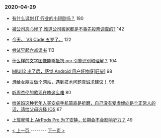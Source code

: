 ### 2020-04-29 
- [有什么讽刺 IT 行业的小短剧吗？](https://www.v2ex.com/t/667150) 180
- [被公司恶心惨了,难道公司搬家都是不事先投票调查的?](https://www.v2ex.com/t/667216) 142
- [今天， VS Code 五岁了。](https://www.v2ex.com/t/667147) 122
- [尝试早起六点读书](https://www.v2ex.com/t/667081) 113
- [什么样的文字图像能够抵抗 ocr 引擎识别和理解？](https://www.v2ex.com/t/667127) 104
- [MIUI12 出了后，感觉 Android 用户好惨呀[旺柴]](https://www.v2ex.com/t/667167) 98
- [想给女朋友做个网站，遇到技术问题真诚求建议！](https://www.v2ex.com/t/667238) 96
- [听周杰伦的歌现在咋这么难](https://www.v2ex.com/t/667140) 80
- [给爸妈这种老年人买安卓手机简直是折磨，自己没有受虐倾向是个正常人的话，请给父母选择 IOS](https://www.v2ex.com/t/667280) 67
- [上班就带上 AirPods Pro 为了安静，长期会不会影响听力？](https://www.v2ex.com/t/667191) 49 

- [ < 上一页 ](https://github.com/able8/v2ex-hot-record/blob/master/2020-04-28.md) -------- [ 下一页 > ](https://github.com/able8/v2ex-hot-record/blob/master/2020-04-30.md)